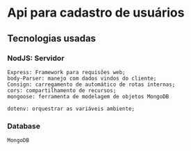 # Api para cadastro de usuários

## Tecnologias usadas
### NodJS: Servidor
    Express: Framework para requisões web;
    body-Parser: manejo com dados vindos do cliente;
    Consign: carregamento de automático de rotas internas;
    cors: compartilhamento de recursos;
    mongoose: ferramenta de modelagem de objetos MongoDB

    dotenv: orquestrar as variáveis ambiente;

### Database 
    MongoDB